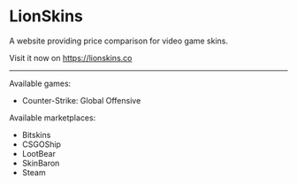 # LionSkins

A website providing price comparison for video game skins.

Visit it now on https://lionskins.co

---

Available games:

* Counter-Strike: Global Offensive

Available marketplaces:

* Bitskins
* CSGOShip
* LootBear
* SkinBaron
* Steam
